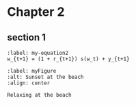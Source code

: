 # Chapter 2 

## section 1 

```{math}
:label: my-equation2
w_{t+1} = (1 + r_{t+1}) s(w_t) + y_{t+1}
```

```{figure} ../figures/avatar.png
:label: myFigure
:alt: Sunset at the beach
:align: center

Relaxing at the beach
```
